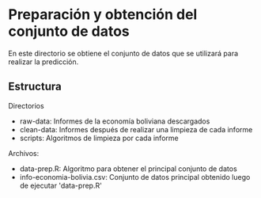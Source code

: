 # Preparación y obtención del conjunto de datos
En este directorio se obtiene el conjunto de datos que se utilizará para realizar la predicción. 

## Estructura

Directorios
* raw-data: Informes de la economía boliviana descargados
* clean-data: Informes después de realizar una limpieza de cada informe
* scripts: Algoritmos de limpieza por cada informe

Archivos:
* data-prep.R: Algoritmo para obtener el principal conjunto de datos
* info-economia-bolivia.csv: Conjunto de datos principal obtenido luego de ejecutar 'data-prep.R'